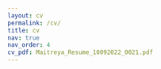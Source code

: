 ```yaml
---
layout: cv
permalink: /cv/
title: cv
nav: true
nav_order: 4
cv_pdf: Maitreya_Resume_10092022_0021.pdf
---
```

